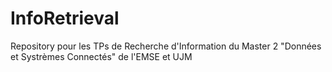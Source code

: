 # InfoRetrieval
Repository pour les TPs de Recherche d'Information du Master 2 "Données et Systrèmes Connectés" de l'EMSE et UJM
